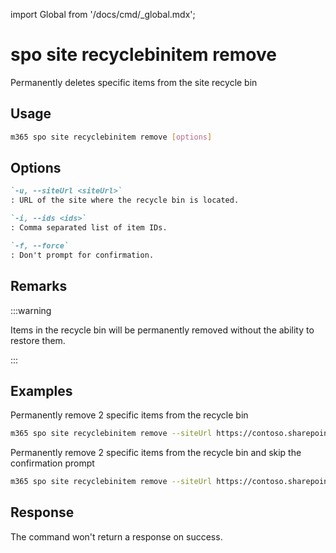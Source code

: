 <!-- DISCLAIMER: All secrets, passwords, and sensitive values in this document are examples only and not real credentials. -->
import Global from '/docs/cmd/_global.mdx';

# spo site recyclebinitem remove

Permanently deletes specific items from the site recycle bin

## Usage

```sh
m365 spo site recyclebinitem remove [options]
```

## Options

```md definition-list
`-u, --siteUrl <siteUrl>`
: URL of the site where the recycle bin is located.

`-i, --ids <ids>`
: Comma separated list of item IDs.

`-f, --force`
: Don't prompt for confirmation.
```

<Global />

## Remarks

:::warning

Items in the recycle bin will be permanently removed without the ability to restore them.

:::

## Examples

Permanently remove 2 specific items from the recycle bin

```sh
m365 spo site recyclebinitem remove --siteUrl https://contoso.sharepoint.com/sites/sales --ids "06ca4fe4-3048-4b76-bd41-296fed4c9881,d679c17b-d7b8-429a-9307-34e1d9e631e7"
```

Permanently remove 2 specific items from the recycle bin and skip the confirmation prompt

```sh
m365 spo site recyclebinitem remove --siteUrl https://contoso.sharepoint.com/sites/sales --ids "06ca4fe4-3048-4b76-bd41-296fed4c9881,d679c17b-d7b8-429a-9307-34e1d9e631e7" --force
```

## Response

The command won't return a response on success.
